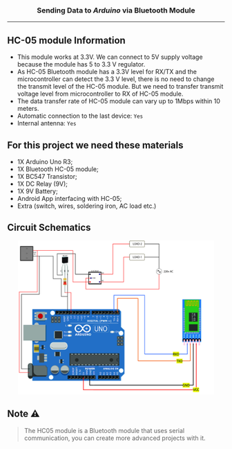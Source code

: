 <h3 align="center">Sending Data to <i>Arduino</i> via Bluetooth Module</h3><hr>

## HC-05 module Information

* This module works at 3.3V. We can connect to 5V supply voltage because the module has 5 to 3.3 V regulator.
* As HC-05 Bluetooth module has a 3.3V level for RX/TX and the microcontroller can detect the 3.3 V level, there is no need to change the transmit level of the HC-05 module. But we need to transfer transmit voltage level from microcontroller to RX of HC-05 module.
* The data transfer rate of HC-05 module can vary up to 1Mbps within 10 meters.
* Automatic connection to the last device: `Yes`
* Internal antenna: `Yes`

## For this project we need these materials

* 1X Arduino Uno R3;
* 1X Bluetooth HC-05 module;
* 1X BC547 Transistor;
* 1X DC Relay (9V);
* 1X 9V Battery;
* Android App interfacing with HC-05;<!-- if need the apk, plz contact -->
* Extra (switch, wires, soldering iron, AC load etc.)

## Circuit Schematics

<p align="center"><img src="Arduino HC-05 Bluetooth Connections with Controlling AC loads.jpg" width="90%"></p>

## Note :warning:

> The HC05 module is a Bluetooth module that uses serial communication, you can create more advanced projects with it.
